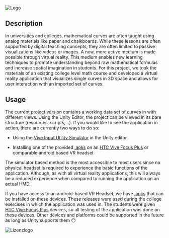 ![Logo](.assets/images/paramcurve_logo_white.png)



<!--

Eine VR-Applikation der Hochschule Kaiserslautern zur Visualisierung und Förderung des besseren Verständnis von Parameterkurven. Parameterkurven 



-->

## Description

In universities and colleges, mathematical curves are often taught using analog materials like
paper and chalkboards. While these lessons are often supported by digital teaching concepts, they are often limited to passive visualizations like videos or images. A new, more active medium is made possible through virtual reality. This medium enables new learning techniques to promote understanding beyond raw mathematical formulas and increase spatial imagination in students. For this project, we took the materials of an existing college level math course and  developed a virtual reality application that visualizes single curves in 3D space and allows for user interaction with an imported set of curves.   



## Usage

The current project version contains a working data set of curves in with different views. Using the Unity Editor, the project can be viewed in its bare structure (resources, scripts,...). If you would like to see the application in action, there are currently two ways to do so:

- Using the [Vive Input Utility Simulator](https://github.com/ViveSoftware/ViveInputUtility-Unity/wiki/Simulator)  in the Unity editor

- Installing one of the provided [.apks](https://github.com/VRLAB-HSKL/Vektoranalysis/releases) on an [HTC Vive Focus Plus](https://business.vive.com/us/product/focus-plus/) or comparable android based VR headset

The simulator based method is the most accessible to most users since no physical headset is required to experience the basic functions of the application. Although, as with all virtual reality applications, this will always be a reduced experience when compared to running the application on an actual HMD.

If you have access to an android-based VR Headset, we have [.apks](https://github.com/VRLAB-HSKL/Vektoranalysis/releases) that can be installed on these devices. These releases were used during the college exercises in which the application was used in. The students were given [HTC Vive Focus Plus](https://business.vive.com/us/product/focus-plus/) devices, so all testing of the application was done on these devices. Other devices and platforms could be supported in the future as long as  Unity supports them 😶



![Lizenzlogo](https://licensebuttons.net/l/by-nc-sa/3.0/de/88x31.png)





<!--- 

## Description

Provide a short description explaining the what, why, and how of your project. Use the following questions as a guide:

- What was your motivation?- Why did you build this project? (Note: the answer is not "Because it was a homework assignment.")- What problem does it solve?- What did you learn?



## Usage

Provide instructions and examples for use. Include screenshots as needed.
To add a screenshot, create an `assets/images` folder in your repository and upload your screenshot to it. Then, using the relative filepath, add it to your README using the following syntax:
    ```md    ![alt text](assets/images/screenshot.png)    ```







## Table of Contents (Optional)
If your README is long, add a table of contents to make it easy for users to find what they need.
- [Installation](#installation)- [Usage](#usage)- [Credits](#credits)- [License](#license)
## Installation
What are the steps required to install your project? Provide a step-by-step description of how to get the development environment running.
## Usage
Provide instructions and examples for use. Include screenshots as needed.
To add a screenshot, create an `assets/images` folder in your repository and upload your screenshot to it. Then, using the relative filepath, add it to your README using the following syntax:
    ```md    ![alt text](assets/images/screenshot.png)    ```

## Credits
List your collaborators, if any, with links to their GitHub profiles.
If you used any third-party assets that require attribution, list the creators with links to their primary web presence in this section.
If you followed tutorials, include links to those here as well.
## License
The last section of a high-quality README file is the license. This lets other developers know what they can and cannot do with your project. If you need help choosing a license, refer to [https://choosealicense.com/](https://choosealicense.com/).
---
🏆 The previous sections are the bare minimum, and your project will ultimately determine the content of this document. You might also want to consider adding the following sections.
## Badges
![badmath](https://img.shields.io/github/languages/top/lernantino/badmath)
Badges aren't necessary, per se, but they demonstrate street cred. Badges let other developers know that you know what you're doing. Check out the badges hosted by [shields.io](https://shields.io/). You may not understand what they all represent now, but you will in time.

## Features
If your project has a lot of features, list them here.
## How to Contribute
If you created an application or package and would like other developers to contribute it, you can include guidelines for how to do so. The [Contributor Covenant](https://www.contributor-covenant.org/) is an industry standard, but you can always write your own if you'd prefer.
## Tests
Go the extra mile and write tests for your application. Then provide examples on how to run them here.



-->